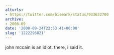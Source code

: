 ```yaml
---
alturls:
- https://twitter.com/bismark/status/933632700
archive:
- 2008-09
date: '2008-09-24T22:53:41+00:00'
slug: '1222296821'
---
```


john mccain is an idiot. there, i said it.

